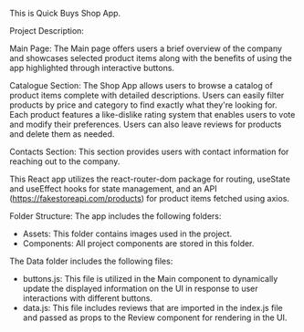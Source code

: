 This is Quick Buys Shop App.

Project Description:

Main Page: The Main page offers users a brief overview of the company and showcases selected product items along with the benefits of using the app highlighted through interactive buttons.

Catalogue Section: The Shop App allows users to browse a catalog of product items complete with detailed descriptions. Users can easily filter products by price and category to find exactly what they're looking for. Each product features a like-dislike rating system that enables users to vote and modify their preferences. Users can also leave reviews for products and delete them as needed.

Contacts Section: This section provides users with contact information for reaching out to the company.

This React app utilizes the react-router-dom package for routing, useState and useEffect hooks for state management, and an API (https://fakestoreapi.com/products) for product items fetched using axios.

Folder Structure:
The app includes the following folders:

- Assets: This folder contains images used in the project.
- Components: All project components are stored in this folder.

The Data folder includes the following files:

- buttons.js: This file is utilized in the Main component to dynamically update the displayed information on the UI in response to user interactions with different buttons.
- data.js: This file includes reviews that are imported in the index.js file and passed as props to the Review component for rendering in the UI.
